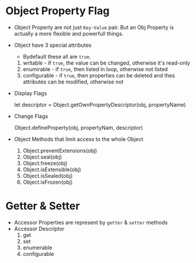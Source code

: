 # Object Property Flag

- Object Property are not just `Key-Value` pair. But an Obj Property is actually a more flexible and powerfull things.
- Object have 3 special attributes
  - Bydefault these all are `true`.
  1. writable - if `true`, the value can be changed, otherwise it's read-only
  2. enumirable - if `true`, then listed in loop, otherwise not listed
  3. configurable - if `true`, then properties can be deleted and thes attributes can be modified, otherwise not
- Display Flags

  let descriptor = Object.getOwnPropertyDescriptor(obj, propertyName)

- Change Flags

  Object.defineProperty(obj, propertyNam, descriptor)

- Object Methods that limit access to the whole Object
  1. Object.preventExtensions(obj)
  2. Object.seal(obj)
  3. Object.freeze(obj)
  4. Object.isExtensible(obj)
  5. Object.isSealed(obj)
  6. Object.isFrozen(obj)

# Getter & Setter

- Accessor Properties are represent by `getter` & `setter` methods
- Accessor Descriptor
  1. get
  2. set
  3. enumerable
  4. configurable
